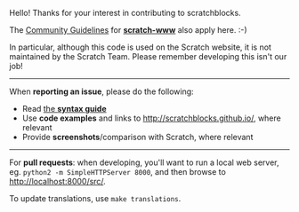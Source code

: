 Hello!
Thanks for your interest in contributing to scratchblocks.

The [Community Guidelines](https://github.com/LLK/scratch-www/wiki/Community-Guidelines) for **[scratch-www](https://github.com/LLK/scratch-www)** also apply here. :-)

In particular, although this code is used on the Scratch website, it is not
maintained by the Scratch Team. Please remember developing this isn't our job!

---

When **reporting an issue**, please do the following:

* Read [the **syntax guide**](http://wiki.scratch.mit.edu/wiki/Block_Plugin/Syntax)
* Use **code examples** and links to <http://scratchblocks.github.io/>, where relevant
* Provide **screenshots**/comparison with Scratch, where relevant

---

For **pull requests**: when developing, you'll want to run a local web server,
eg. `python2 -m SimpleHTTPServer 8000`, and then browse to
<http://localhost:8000/src/>.

To update translations, use `make translations`.

